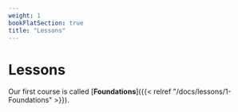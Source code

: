 ```yaml
---
weight: 1
bookFlatSection: true
title: "Lessons"
---
```


# Lessons

Our first course is called [**Foundations**]({{< relref "/docs/lessons/1-Foundations" >}}).
